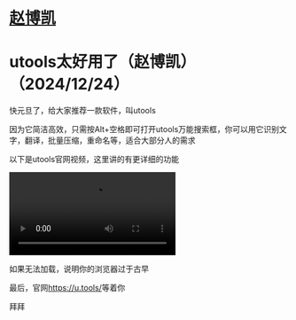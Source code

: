 # [赵博凯](https://zhaobokai341.github.io/)

# utools太好用了（赵博凯）（2024/12/24）

快元旦了，给大家推荐一款软件，叫utools

因为它简洁高效，只需按Alt+空格即可打开utools万能搜索框，你可以用它识别文字，翻译，批量压缩，重命名等，适合大部分人的需求

以下是utools官网视频，这里讲的有更详细的功能

<video controls>
    <source src="//zhaobokai341.github.io/rijizhanlan/dongxi/152/utools5.0.mp4">
</video>

如果无法加载，说明你的浏览器过于古早

最后，官网<https://u.tools/>等着你

拜拜
